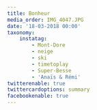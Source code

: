 ```yaml
---
title: Bonheur
media_order: IMG_4047.JPG
date: '18-03-2018 00:00'
taxonomy:
    instatag:
        - Mont-Dore
        - neige
        - ski
        - timetoplay
        - Super-Besse
        - 'Anaïs & Rémi'
twitterenable: true
twittercardoptions: summary
facebookenable: true
---
```


